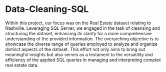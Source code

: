 # Data-Cleaning-SQL
Within this project, our focus was on the Real Estate dataset relating to Nashville. Leveraging SQL Server, we engaged in the task of cleansing and structuring the dataset, enhancing its clarity for a more comprehensive understanding of the provided information. The overarching objective is to showcase the diverse range of queries employed to analyze and organize distinct aspects of the dataset. This effort not only aims to bring out meaningful insights but also serves as a testament to the versatility and efficiency of the applied SQL queries in managing and interpreting complex real estate data.

